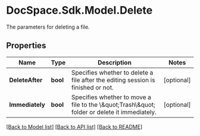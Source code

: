 # DocSpace.Sdk.Model.Delete
The parameters for deleting a file.

## Properties

Name | Type | Description | Notes
------------ | ------------- | ------------- | -------------
**DeleteAfter** | **bool** | Specifies whether to delete a file after the editing session is finished or not. | [optional] 
**Immediately** | **bool** | Specifies whether to move a file to the \\\&quot;Trash\\\&quot; folder or delete it immediately. | [optional] 

[[Back to Model list]](../README.md#documentation-for-models) [[Back to API list]](../README.md#documentation-for-api-endpoints) [[Back to README]](../README.md)

